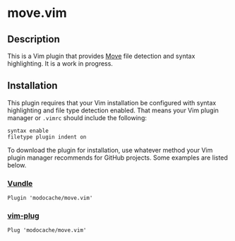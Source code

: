 # move.vim

## Description

This is a Vim plugin that provides [Move] file detection and syntax
highlighting. It is a work in progress.

## Installation

This plugin requires that your Vim installation be configured with syntax
highlighting and file type detection enabled. That means your Vim plugin
manager or `.vimrc` should include the following:

```vim
syntax enable
filetype plugin indent on
```

To download the plugin for installation, use whatever method your Vim plugin
manager recommends for GitHub projects. Some examples are listed below.

### [Vundle]

```vim
Plugin 'modocache/move.vim'
```

### [vim-plug]

```vim
Plug 'modocache/move.vim'
```

[Move]: https://developers.diem.com/main/docs/move-introduction
[Vundle]: https://github.com/VundleVim/Vundle.vim
[vim-plug]: https://github.com/junegunn/vim-plug
